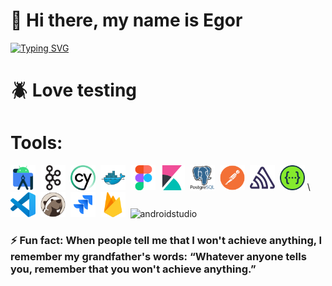 # 👋 Hi there, my name is Egor
[![Typing SVG](https://readme-typing-svg.demolab.com?font=Fira+Code&pause=1000&color=EE8838&width=435&lines=I'm+QA+Engeneer+(manual%2Bauto))](https://git.io/typing-svg)
# 🪲 Love testing

# Tools: 

<div>
<img src="https://github.com/devicons/devicon/blob/master/icons/androidstudio/androidstudio-original.svg" title="androidstudio" alt="androidstudio" width="40" height="40"/>&nbsp;
<img src="https://raw.githubusercontent.com/devicons/devicon/54cfe13ac10eaa1ef817a343ab0a9437eb3c2e08/icons/apachekafka/apachekafka-original.svg" title="androidstudio" alt="androidstudio" width="40" height="40"/>&nbsp;
<img src="https://raw.githubusercontent.com/devicons/devicon/54cfe13ac10eaa1ef817a343ab0a9437eb3c2e08/icons/cypressio/cypressio-original.svg" title="androidstudio" alt="androidstudio" width="40" height="40"/>&nbsp;
<img src="https://raw.githubusercontent.com/devicons/devicon/54cfe13ac10eaa1ef817a343ab0a9437eb3c2e08/icons/docker/docker-original.svg" title="androidstudio" alt="androidstudio" width="40" height="40"/>&nbsp;
<img src="https://raw.githubusercontent.com/devicons/devicon/54cfe13ac10eaa1ef817a343ab0a9437eb3c2e08/icons/figma/figma-original.svg" title="androidstudio" alt="androidstudio" width="40" height="40"/>&nbsp;
<img src="https://raw.githubusercontent.com/devicons/devicon/54cfe13ac10eaa1ef817a343ab0a9437eb3c2e08/icons/kibana/kibana-original.svg" title="androidstudio" alt="androidstudio" width="40" height="40"/>&nbsp;
<img src="https://raw.githubusercontent.com/devicons/devicon/54cfe13ac10eaa1ef817a343ab0a9437eb3c2e08/icons/postgresql/postgresql-original-wordmark.svg" title="androidstudio" alt="androidstudio" width="40" height="40"/>&nbsp;
<img src="https://raw.githubusercontent.com/devicons/devicon/54cfe13ac10eaa1ef817a343ab0a9437eb3c2e08/icons/postman/postman-original.svg" title="androidstudio" alt="androidstudio" width="40" height="40"/>&nbsp;
<img src="https://raw.githubusercontent.com/devicons/devicon/54cfe13ac10eaa1ef817a343ab0a9437eb3c2e08/icons/sentry/sentry-original.svg" title="androidstudio" alt="androidstudio" width="40" height="40"/>&nbsp;
<img src="https://raw.githubusercontent.com/devicons/devicon/54cfe13ac10eaa1ef817a343ab0a9437eb3c2e08/icons/swagger/swagger-original.svg" title="androidstudio" alt="androidstudio" width="40" height="40"/>&nbsp;\
<img src="https://raw.githubusercontent.com/devicons/devicon/54cfe13ac10eaa1ef817a343ab0a9437eb3c2e08/icons/vscode/vscode-original.svg" title="androidstudio" alt="androidstudio" width="40" height="40"/>&nbsp;
<img src="https://raw.githubusercontent.com/devicons/devicon/54cfe13ac10eaa1ef817a343ab0a9437eb3c2e08/icons/dbeaver/dbeaver-original.svg" title="androidstudio" alt="androidstudio" width="40" height="40"/>&nbsp;
<img src="https://raw.githubusercontent.com/devicons/devicon/54cfe13ac10eaa1ef817a343ab0a9437eb3c2e08/icons/jira/jira-original.svg" title="androidstudio" alt="androidstudio" width="40" height="40"/>&nbsp;
<img src="https://raw.githubusercontent.com/devicons/devicon/54cfe13ac10eaa1ef817a343ab0a9437eb3c2e08/icons/firebase/firebase-original.svg" title="androidstudio" alt="androidstudio" width="40" height="40"/>&nbsp;
<img src="https://img.icons8.com/?size=80&id=6WbypxLnLs37&format=png" title="androidstudio" alt="androidstudio" width="40" height="40"/>&nbsp;



  
###  ⚡ Fun fact: When people tell me that I won't achieve anything, I remember my grandfather's words: “Whatever anyone tells you, remember that you won't achieve anything.” 




